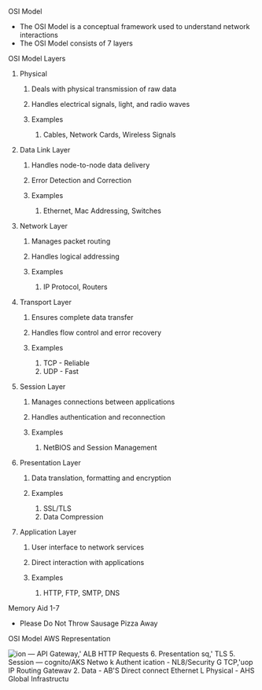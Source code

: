 OSI Model

- The OSI Model is a conceptual framework used to understand network interactions
- The OSI Model consists of 7 layers
 
OSI Model Layers

1. Physical
    
    1. Deals with physical transmission of raw data
    2. Handles electrical signals, light, and radio waves
    3. Examples
        
        1. Cables, Network Cards, Wireless Signals
2. Data Link Layer
    
    1. Handles node-to-node data delivery
    2. Error Detection and Correction
    3. Examples
        
        1. Ethernet, Mac Addressing, Switches
3. Network Layer
    
    1. Manages packet routing
    2. Handles logical addressing
    3. Examples
        
        1. IP Protocol, Routers
4. Transport Layer
    
    1. Ensures complete data transfer
    2. Handles flow control and error recovery
    3. Examples
        
        1. TCP - Reliable
        2. UDP - Fast
5. Session Layer
    
    1. Manages connections between applications
    2. Handles authentication and reconnection
    3. Examples
        
        1. NetBIOS and Session Management
6. Presentation Layer
    
    1. Data translation, formatting and encryption
    2. Examples
        
        1. SSL/TLS
        2. Data Compression
7. Application Layer
    
    1. User interface to network services
    2. Direct interaction with applications
    3. Examples
        
        1. HTTP, FTP, SMTP, DNS
 
Memory Aid 1-7

- Please Do Not Throw Sausage Pizza Away
 
OSI Model AWS Representation

![ion — API Gateway,' ALB HTTP Requests 6. Presentation sq,' TLS 5. Session — cognito/AKS Netwo k Authent ication - NL8/Security G TCP,'uop IP Routing Gatewav 2. Data - AB'S Direct connect Ethernet L Physical - AHS Global Infrastructu ](Exported%20image%2020250301231034-0.png)